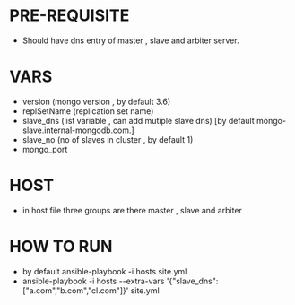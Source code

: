 
# PRE-REQUISITE

  - Should have dns entry of master , slave and arbiter server.

# VARS
  - version (mongo version , by default 3.6)
  - replSetName (replication set name)
  - slave_dns (list variable , can add mutiple slave dns) [by default  mongo-slave.internal-mongodb.com.]
  - slave_no (no of slaves in cluster , by default 1)
  - mongo_port

# HOST
  - in host file three groups are there master , slave and arbiter

# HOW TO RUN

  - by default ansible-playbook -i hosts site.yml
  - ansible-playbook -i hosts --extra-vars '{"slave_dns":["a.com","b.com","cl.com"]}' site.yml
